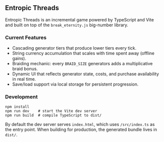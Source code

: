 ## Entropic Threads

Entropic Threads is an incremental game powered by TypeScript and Vite and built on top of the `break_eternity.js` big-number library.

### Current Features
- Cascading generator tiers that produce lower tiers every tick.
- String currency accumulation that scales with time spent away (offline gains).
- Braiding mechanic: every `BRAID_SIZE` generators adds a multiplicative braid bonus.
- Dynamic UI that reflects generator state, costs, and purchase availability in real time.
- Save/load support via local storage for persistent progression.

### Development
```
npm install
npm run dev    # start the Vite dev server
npm run build  # compile TypeScript to dist/
```

By default the dev server serves `index.html`, which uses `/src/index.ts` as the entry point. When building for production, the generated bundle lives in `dist/`.
